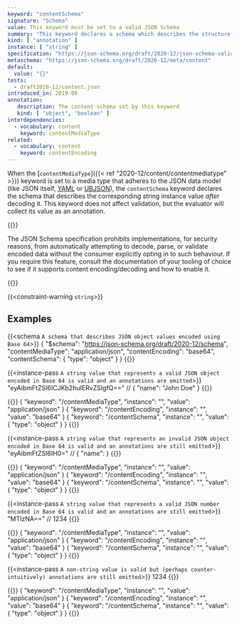 ```yaml
---
keyword: "contentSchema"
signature: "Schema"
value: This keyword must be set to a valid JSON Schema
summary: "This keyword declares a schema which describes the structure of the string."
kind: [ "annotation" ]
instance: [ "string" ]
specification: "https://json-schema.org/draft/2020-12/json-schema-validation.html#section-8.5"
metaschema: "https://json-schema.org/draft/2020-12/meta/content"
default:
  value: "{}"
tests:
  - draft2020-12/content.json
introduced_in: 2019-09
annotation:
   description: The content schema set by this keyword
   kind: [ "object", "boolean" ]
interdependencies:
  - vocabulary: content
    keyword: contentMediaType
related:
  - vocabulary: content
    keyword: contentEncoding
---
```


When the [`contentMediaType`]({{< ref "2020-12/content/contentmediatype" >}})
keyword is set to a media type that adheres to the JSON data model (like JSON
itself, [YAML](https://yaml.org) or [UBJSON](https://ubjson.org)), the
`contentSchema` keyword declares the schema that describes the corresponding
string instance value _after_ decoding it. This keyword does not affect
validation, but the evaluator will collect its value as an annotation.

{{<common-pitfall>}}

The JSON Schema specification prohibits implementations, for security reasons,
from automatically attempting to decode, parse, or validate encoded data
without the consumer explicitly opting in to such behaviour. If you require
this feature, consult the documentation of your tooling of choice to see if it
supports content encoding/decoding and how to enable it.

{{</common-pitfall>}}

{{<constraint-warning `string`>}}

## Examples

{{<schema `A schema that describes JSON object values encoded using Base 64`>}}
{
  "$schema": "https://json-schema.org/draft/2020-12/schema",
  "contentMediaType": "application/json",
  "contentEncoding": "base64",
  "contentSchema": { "type": "object" }
}
{{</schema>}}

{{<instance-pass `A string value that represents a valid JSON object encoded in Base 64 is valid and an annotations are emitted`>}}
"eyAibmFtZSI6ICJKb2huIERvZSIgfQ==" // { "name": "John Doe" }
{{</instance-pass>}}

{{<instance-annotation>}}
{ "keyword": "/contentMediaType", "instance": "", "value": "application/json" }
{ "keyword": "/contentEncoding", "instance": "", "value": "base64" }
{ "keyword": "/contentSchema", "instance": "", "value": { "type": "object" } }
{{</instance-annotation>}}

{{<instance-pass `A string value that represents an invalid JSON object encoded in Base 64 is valid and an annotations are still emitted`>}}
"eyAibmFtZSI6IH0=" // { "name": }
{{</instance-pass>}}

{{<instance-annotation>}}
{ "keyword": "/contentMediaType", "instance": "", "value": "application/json" }
{ "keyword": "/contentEncoding", "instance": "", "value": "base64" }
{ "keyword": "/contentSchema", "instance": "", "value": { "type": "object" } }
{{</instance-annotation>}}

{{<instance-pass `A string value that represents a valid JSON number encoded in Base 64 is valid and an annotations are still emitted`>}}
"MTIzNA==" // 1234
{{</instance-pass>}}

{{<instance-annotation>}}
{ "keyword": "/contentMediaType", "instance": "", "value": "application/json" }
{ "keyword": "/contentEncoding", "instance": "", "value": "base64" }
{ "keyword": "/contentSchema", "instance": "", "value": { "type": "object" } }
{{</instance-annotation>}}

{{<instance-pass `A non-string value is valid but (perhaps counter-intuitively) annotations are still emitted`>}}
1234
{{</instance-pass>}}

{{<instance-annotation>}}
{ "keyword": "/contentMediaType", "instance": "", "value": "application/json" }
{ "keyword": "/contentEncoding", "instance": "", "value": "base64" }
{ "keyword": "/contentSchema", "instance": "", "value": { "type": "object" } }
{{</instance-annotation>}}
